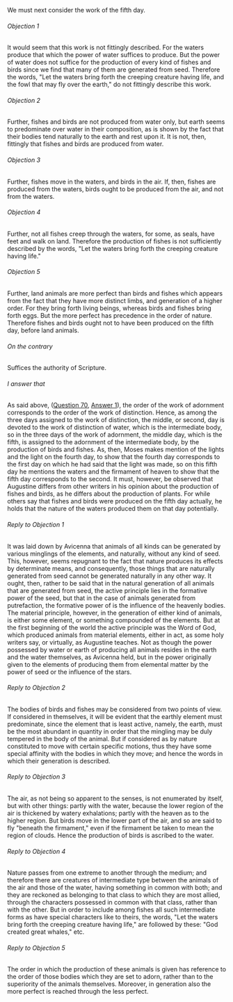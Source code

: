 We must next consider the work of the fifth day.

###### Objection 1
It would seem that this work is not fittingly described. For the waters produce that which the power of water suffices to produce. But the power of water does not suffice for the production of every kind of fishes and birds since we find that many of them are generated from seed. Therefore the words, "Let the waters bring forth the creeping creature having life, and the fowl that may fly over the earth," do not fittingly describe this work.  

###### Objection 2
Further, fishes and birds are not produced from water only, but earth seems to predominate over water in their composition, as is shown by the fact that their bodies tend naturally to the earth and rest upon it. It is not, then, fittingly that fishes and birds are produced from water.  

###### Objection 3
Further, fishes move in the waters, and birds in the air. If, then, fishes are produced from the waters, birds ought to be produced from the air, and not from the waters.  

###### Objection 4
Further, not all fishes creep through the waters, for some, as seals, have feet and walk on land. Therefore the production of fishes is not sufficiently described by the words, "Let the waters bring forth the creeping creature having life."  

###### Objection 5
Further, land animals are more perfect than birds and fishes which appears from the fact that they have more distinct limbs, and generation of a higher order. For they bring forth living beings, whereas birds and fishes bring forth eggs. But the more perfect has precedence in the order of nature. Therefore fishes and birds ought not to have been produced on the fifth day, before land animals.  

###### On the contrary
Suffices the authority of Scripture.

###### I answer that
As said above, ([Question 70](70.%20Work%20of%20Adornment,%20as%20Regards%20the%20Fourth%20Day.md), [Answer 1](70.%20Work%20of%20Adornment,%20as%20Regards%20the%20Fourth%20Day.md#1.%20Whether%20the%20lights%20ought%20to%20have%20been%20produced%20on%20the%20fourth%20day?%20)), the order of the work of adornment corresponds to the order of the work of distinction. Hence, as among the three days assigned to the work of distinction, the middle, or second, day is devoted to the work of distinction of water, which is the intermediate body, so in the three days of the work of adornment, the middle day, which is the fifth, is assigned to the adornment of the intermediate body, by the production of birds and fishes. As, then, Moses makes mention of the lights and the light on the fourth day, to show that the fourth day corresponds to the first day on which he had said that the light was made, so on this fifth day he mentions the waters and the firmament of heaven to show that the fifth day corresponds to the second. It must, however, be observed that Augustine differs from other writers in his opinion about the production of fishes and birds, as he differs about the production of plants. For while others say that fishes and birds were produced on the fifth day actually, he holds that the nature of the waters produced them on that day potentially.  

###### Reply to Objection 1
It was laid down by Avicenna that animals of all kinds can be generated by various minglings of the elements, and naturally, without any kind of seed. This, however, seems repugnant to the fact that nature produces its effects by determinate means, and consequently, those things that are naturally generated from seed cannot be generated naturally in any other way. It ought, then, rather to be said that in the natural generation of all animals that are generated from seed, the active principle lies in the formative power of the seed, but that in the case of animals generated from putrefaction, the formative power of is the influence of the heavenly bodies. The material principle, however, in the generation of either kind of animals, is either some element, or something compounded of the elements. But at the first beginning of the world the active principle was the Word of God, which produced animals from material elements, either in act, as some holy writers say, or virtually, as Augustine teaches. Not as though the power possessed by water or earth of producing all animals resides in the earth and the water themselves, as Avicenna held, but in the power originally given to the elements of producing them from elemental matter by the power of seed or the influence of the stars.  

###### Reply to Objection 2
The bodies of birds and fishes may be considered from two points of view. If considered in themselves, it will be evident that the earthly element must predominate, since the element that is least active, namely, the earth, must be the most abundant in quantity in order that the mingling may be duly tempered in the body of the animal. But if considered as by nature constituted to move with certain specific motions, thus they have some special affinity with the bodies in which they move; and hence the words in which their generation is described.  

###### Reply to Objection 3
The air, as not being so apparent to the senses, is not enumerated by itself, but with other things: partly with the water, because the lower region of the air is thickened by watery exhalations; partly with the heaven as to the higher region. But birds move in the lower part of the air, and so are said to fly "beneath the firmament," even if the firmament be taken to mean the region of clouds. Hence the production of birds is ascribed to the water.  

###### Reply to Objection 4
Nature passes from one extreme to another through the medium; and therefore there are creatures of intermediate type between the animals of the air and those of the water, having something in common with both; and they are reckoned as belonging to that class to which they are most allied, through the characters possessed in common with that class, rather than with the other. But in order to include among fishes all such intermediate forms as have special characters like to theirs, the words, "Let the waters bring forth the creeping creature having life," are followed by these: "God created great whales," etc.  

###### Reply to Objection 5
The order in which the production of these animals is given has reference to the order of those bodies which they are set to adorn, rather than to the superiority of the animals themselves. Moreover, in generation also the more perfect is reached through the less perfect.